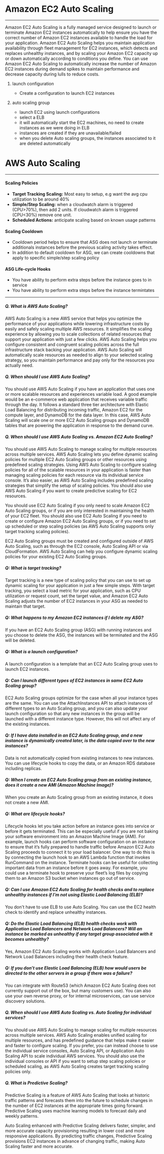 # Amazon EC2 Auto Scaling
---

Amazon EC2 Auto Scaling is a fully managed service designed to launch or terminate Amazon EC2 instances automatically to help ensure you have the correct number of Amazon EC2 instances available to handle the load for your application. Amazon EC2 Auto Scaling helps you maintain application availability through fleet management for EC2 instances, which detects and replaces unhealthy instances, and by scaling your Amazon EC2 capacity up or down automatically according to conditions you define. You can use Amazon EC2 Auto Scaling to automatically increase the number of Amazon EC2 instances during demand spikes to maintain performance and decrease capacity during lulls to reduce costs.


1) launch configuration
	- Create a configuration to launch EC2 instances

2) auto scaling group
	- launch EC2 using launch configurations
	- select a ELB
	- it will automatically start the EC2 machines, no need to create instances as we were doing in ELB
	- instances are created if they are unavailable/failed
	- when you delete Auto scaling groups, the instances associated to it are deleted automatically



# AWS Auto Scaling
---

#### Scaling Policies
- **Target Tracking Scaling:** Most easy to setup, e.g want the avg cpu utilization to be  around 40%
- **Simple/Step Scaling:** when a cloudwatch alarm is triggered (CPU>70%), then add 2 units. If cloudwatch alarm is triggered (CPU<30%) remove one unit.
- **Scheduled Actions:** anticipate scaling based on known usage patterns

#### Scaling Cooldown
- Cooldown period helps to ensure that ASG does not launch or terminate additionals instances before the previous scaling activity  takes effect.
- In addition to default cooldown for ASG, we can create cooldowns that apply to specific simple/step scaling policy

#### ASG Life-cycle Hooks
- You have ability to perform extra steps before the instance goes to in service
- You have ability to perform extra steps before the instance termintates


-------------


##### Q. What is AWS Auto Scaling?
AWS Auto Scaling is a new AWS service that helps you optimize the performance of your applications while lowering infrastructure costs by easily and safely scaling multiple AWS resources. It simplifies the scaling experience by allowing you to scale collections of related resources that support your application with just a few clicks. AWS Auto Scaling helps you configure consistent and congruent scaling policies across the full infrastructure stack backing your application. AWS Auto Scaling will automatically scale resources as needed to align to your selected scaling strategy, so you maintain performance and pay only for the resources you actually need.

##### Q. When should I use AWS Auto Scaling?

You should use AWS Auto Scaling if you have an application that uses one or more scalable resources and experiences variable load. A good example would be an e-commerce web application that receives variable traffic through the day. It follows a standard three tier architecture with Elastic Load Balancing for distributing incoming traffic, Amazon EC2 for the compute layer, and DynamoDB for the data layer. In this case, AWS Auto Scaling will scale one or more EC2 Auto Scaling groups and DynamoDB tables that are powering the application in response to the demand curve.


##### Q. When should I use AWS Auto Scaling vs. Amazon EC2 Auto Scaling?

You should use AWS Auto Scaling to manage scaling for multiple resources across multiple services. AWS Auto Scaling lets you define dynamic scaling policies for multiple EC2 Auto Scaling groups or other resources using predefined scaling strategies. Using AWS Auto Scaling to configure scaling policies for all of the scalable resources in your application is faster than managing scaling policies for each resource via its individual service console. It’s also easier, as AWS Auto Scaling includes predefined scaling strategies that simplify the setup of scaling policies. You should also use AWS Auto Scaling if you want to create predictive scaling for EC2 resources.

You should use EC2 Auto Scaling if you only need to scale Amazon EC2 Auto Scaling groups, or if you are only interested in maintaining the health of your EC2 fleet. You should also use EC2 Auto Scaling if you need to create or configure Amazon EC2 Auto Scaling groups, or if you need to set up scheduled or step scaling policies (as AWS Auto Scaling supports only target tracking scaling policies).

EC2 Auto Scaling groups must be created and configured outside of AWS Auto Scaling, such as through the EC2 console, Auto Scaling API or via CloudFormation. AWS Auto Scaling can help you configure dynamic scaling policies for your existing EC2 Auto Scaling groups.




##### Q: What is target tracking?

Target tracking is a new type of scaling policy that you can use to set up dynamic scaling for your application in just a few simple steps. With target tracking, you select a load metric for your application, such as CPU utilization or request count, set the target value, and Amazon EC2 Auto Scaling adjusts the number of EC2 instances in your ASG as needed to maintain that target.

##### Q: What happens to my Amazon EC2 instances if I delete my ASG?

If you have an EC2 Auto Scaling group (ASG) with running instances and you choose to delete the ASG, the instances will be terminated and the ASG will be deleted.

##### Q: What is a launch configuration?

A launch configuration is a template that an EC2 Auto Scaling group uses to launch EC2 instances.

##### Q: Can I launch different types of EC2 instances in same EC2 Auto Scaling group?

EC2 Auto Scaling groups optimize for the case when all your instance types are the same. You can use the AttachInstances API to attach instances of different types to an Auto Scaling group, and you can also update your launch configuration so that any new instances in the group will be launched with a different instance type. However, this will not affect any of the existing instances.

##### Q: If I have data installed in an EC2 Auto Scaling group, and a new instance is dynamically created later, is the data copied over to the new instances?

Data is not automatically copied from existing instances to new instances. You can use lifecycle hooks to copy the data, or an Amazon RDS database including replicas.


##### Q: When I create an EC2 Auto Scaling group from an existing instance, does it create a new AMI (Amazon Machine Image)?
When you create an Auto Scaling group from an existing instance, it does not create a new AMI. 

##### Q: What are lifecycle hooks?

Lifecycle hooks let you take action before an instance goes into service or before it gets terminated. This can be especially useful if you are not baking your software environment into an Amazon Machine Image (AMI). For example, launch hooks can perform software configuration on an instance to ensure that it’s fully prepared to handle traffic before Amazon EC2 Auto Scaling proceeds to connect it to your load balancer. One way to do this is by connecting the launch hook to an AWS Lambda function that invokes RunCommand on the instance. Terminate hooks can be useful for collecting important data from an instance before it goes away. For example, you could use a terminate hook to preserve your fleet’s log files by copying them to an Amazon S3 bucket when instances go out of service.


##### Q: Can I use Amazon EC2 Auto Scaling for health checks and to replace unhealthy instances if I’m not using Elastic Load Balancing (ELB)? 
You don't have to use ELB to use Auto Scaling. You can use the EC2 health check to identify and replace unhealthy instances.


##### Q: Do the Elastic Load Balancing (ELB) health checks work with Application Load Balancers and Network Load Balancers? Will an instance be marked as unhealthy if any target group associated with it becomes unhealthy? 

Yes, Amazon EC2 Auto Scaling works with Application Load Balancers and Network Load Balancers including their health check feature.

##### Q: If you don’t use Elastic Load Balancing (ELB) how would users be directed to the other servers in a group if there was a failure?

You can integrate with Route53 (which Amazon EC2 Auto Scaling does not currently support out of the box, but many customers use). You can also use your own reverse proxy, or for internal microservices, can use service discovery solutions.


##### Q. When should I use AWS Auto Scaling vs. Auto Scaling for individual services?

You should use AWS Auto Scaling to manage scaling for multiple resources across multiple services. AWS Auto Scaling enables unified scaling for multiple resources, and has predefined guidance that helps make it easier and faster to configure scaling. If you prefer, you can instead choose to use the individual service consoles, Auto Scaling API, or Application Auto Scaling API to scale individual AWS services. You should also use the individual consoles or API if you want to setup step scaling policies or scheduled scaling, as AWS Auto Scaling creates target tracking scaling policies only. 


##### Q. What is Predictive Scaling?

Predictive Scaling is a feature of AWS Auto Scaling that looks at historic traffic patterns and forecasts them into the future to schedule changes in the number of EC2 instances at the appropriate times going forward. Predictive Scaling uses machine learning models to forecast daily and weekly patterns.

Auto Scaling enhanced with Predictive Scaling delivers faster, simpler, and more accurate capacity provisioning resulting in lower cost and more responsive applications. By predicting traffic changes, Predictive Scaling provisions EC2 instances in advance of changing traffic, making Auto Scaling faster and more accurate. 

